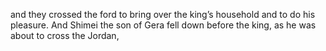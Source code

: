 and they crossed the ford to bring over the king’s household and to do his pleasure. And Shimei the son of Gera fell down before the king, as he was about to cross the Jordan,
